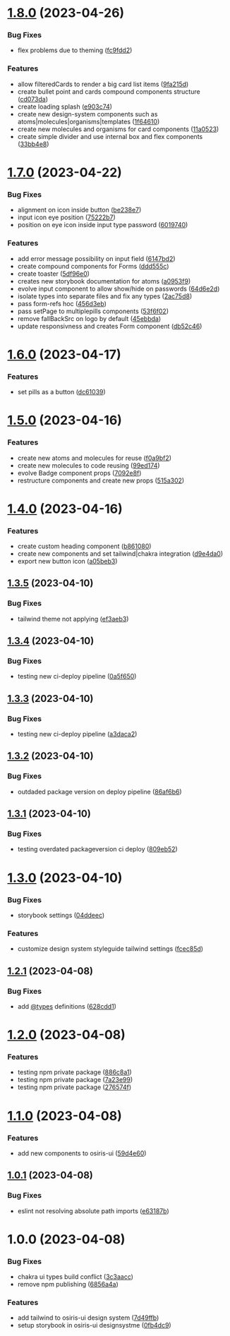 # [1.8.0](https://github.com/stagePass/osiris-ui/compare/v1.7.0...v1.8.0) (2023-04-26)


### Bug Fixes

* flex problems due to theming ([fc9fdd2](https://github.com/stagePass/osiris-ui/commit/fc9fdd25ccbb03155ac8c916856a3d1dadb04bea))


### Features

* allow filteredCards to render a big card list items ([9fa215d](https://github.com/stagePass/osiris-ui/commit/9fa215db37dc9f0fabaa0417d030dd6047c697f8))
* create bullet point and cards compound components structure ([cd073da](https://github.com/stagePass/osiris-ui/commit/cd073dafac7dd1751cd5d8cf025c310bd48f4785))
* create loading splash ([e903c74](https://github.com/stagePass/osiris-ui/commit/e903c74be2b0764251768371299104884e112460))
* create new design-system components such as atoms|molecules|organisms|templates ([1f64610](https://github.com/stagePass/osiris-ui/commit/1f646102297ebd0f8edf683465f7fee4094a2e30))
* create new molecules and organisms for card components ([11a0523](https://github.com/stagePass/osiris-ui/commit/11a0523cc86454749a19f8ce7847f45d5bf16cd0))
* create simple divider and use internal box and flex components ([33bb4e8](https://github.com/stagePass/osiris-ui/commit/33bb4e82d5847d495fb63334d23026365553514c))

# [1.7.0](https://github.com/stagePass/osiris-ui/compare/v1.6.0...v1.7.0) (2023-04-22)


### Bug Fixes

* alignment on icon inside button ([be238e7](https://github.com/stagePass/osiris-ui/commit/be238e749d557183ec001098b28c6c3c636ddc4a))
* input icon eye position ([75222b7](https://github.com/stagePass/osiris-ui/commit/75222b7006a1ed23b40de1e772b99b3a82efdb2d))
* position on eye icon inside input type password ([6019740](https://github.com/stagePass/osiris-ui/commit/6019740a1c128b21d8bc59c4f97caa2dafebbd4b))


### Features

* add error message possibility on input field ([6147bd2](https://github.com/stagePass/osiris-ui/commit/6147bd205d4ae027ec6a2a91d9c062fbba68faf9))
* create compound components for Forms ([ddd555c](https://github.com/stagePass/osiris-ui/commit/ddd555cba4f8366be1ec28ed59b81dff164c2e8a))
* create toaster ([5df96e0](https://github.com/stagePass/osiris-ui/commit/5df96e0074bb56750e5aa10e3ec9420c4d6f866e))
* creates new storybook documentation for atoms ([a0953f9](https://github.com/stagePass/osiris-ui/commit/a0953f9117370567020e6d8e417ba8c6725cd40b))
* evolve input component to allow show/hide on passwords ([64d6e2d](https://github.com/stagePass/osiris-ui/commit/64d6e2d53bf5fe4b623d8e7a286d580e11a685c0))
* isolate types into separate files and fix any types ([2ac75d8](https://github.com/stagePass/osiris-ui/commit/2ac75d89aedadf73174c4be2d592253d04c3be5a))
* pass form-refs hoc ([456d3eb](https://github.com/stagePass/osiris-ui/commit/456d3ebb9998baa4f37ecfecd34a5a0487c8a362))
* pass setPage to multiplepills components ([53f6f02](https://github.com/stagePass/osiris-ui/commit/53f6f0253a192912d858800dcc31933db8fd4404))
* remove fallBackSrc on logo by default ([45ebbda](https://github.com/stagePass/osiris-ui/commit/45ebbda46e82da7d89931a02a1cfe2de43c7fc7c))
* update responsivness and creates Form component ([db52c46](https://github.com/stagePass/osiris-ui/commit/db52c4613383f40ab5ff5324ed8a3baf257e3d79))

# [1.6.0](https://github.com/stagePass/osiris-ui/compare/v1.5.0...v1.6.0) (2023-04-17)


### Features

* set pills as a button ([dc61039](https://github.com/stagePass/osiris-ui/commit/dc61039a924ce426ea7a454b3cc0da539e877402))

# [1.5.0](https://github.com/stagePass/osiris-ui/compare/v1.4.0...v1.5.0) (2023-04-16)


### Features

* create new atoms and molecules for reuse ([f0a9bf2](https://github.com/stagePass/osiris-ui/commit/f0a9bf2a3601f35c24587e9773187f0f56f4a1fa))
* create new molecules to code reusing ([99ed174](https://github.com/stagePass/osiris-ui/commit/99ed174d5c33b92d75d188f82e991dbe8bc04234))
* evolve Badge component props ([7092e8f](https://github.com/stagePass/osiris-ui/commit/7092e8f41103fea2aeec7df937bc32e3928e413a))
* restructure components and create new props ([515a302](https://github.com/stagePass/osiris-ui/commit/515a3026e4ab51f628744a5d6fd58611454dee17))

# [1.4.0](https://github.com/stagePass/osiris-ui/compare/v1.3.5...v1.4.0) (2023-04-16)


### Features

* create custom heading component ([b861080](https://github.com/stagePass/osiris-ui/commit/b861080adfa115e8cd898c5cbeb4550dd999e94e))
* create new components and set tailwind|chakra integration ([d9e4da0](https://github.com/stagePass/osiris-ui/commit/d9e4da056992959b84c417642f757349d22c2902))
* export new button icon ([a05beb3](https://github.com/stagePass/osiris-ui/commit/a05beb3e4d8f0cac7fd52d0e50bcea548c07e832))

## [1.3.5](https://github.com/stagePass/osiris-ui/compare/v1.3.4...v1.3.5) (2023-04-10)


### Bug Fixes

* tailwind theme not applying ([ef3aeb3](https://github.com/stagePass/osiris-ui/commit/ef3aeb3a1850df5e730ecd1c879b8273922dd3db))

## [1.3.4](https://github.com/stagePass/osiris-ui/compare/v1.3.3...v1.3.4) (2023-04-10)


### Bug Fixes

* testing new ci-deploy pipeline ([0a5f650](https://github.com/stagePass/osiris-ui/commit/0a5f650deac1e83e6632974d28030c147d2b5cbf))

## [1.3.3](https://github.com/stagePass/osiris-ui/compare/v1.3.2...v1.3.3) (2023-04-10)


### Bug Fixes

* testing new ci-deploy pipeline ([a3daca2](https://github.com/stagePass/osiris-ui/commit/a3daca2989537256d6138eee17ff98e257ec3a5a))

## [1.3.2](https://github.com/stagePass/osiris-ui/compare/v1.3.1...v1.3.2) (2023-04-10)


### Bug Fixes

* outdaded package version on deploy pipeline ([86af6b6](https://github.com/stagePass/osiris-ui/commit/86af6b6ca4497516cd8f693892fa5d0d39ac1005))

## [1.3.1](https://github.com/stagePass/osiris-ui/compare/v1.3.0...v1.3.1) (2023-04-10)


### Bug Fixes

* testing overdated packageversion ci deploy ([809eb52](https://github.com/stagePass/osiris-ui/commit/809eb52c31c47a20cac66da0d103e45192b2e1a9))

# [1.3.0](https://github.com/stagePass/osiris-ui/compare/v1.2.1...v1.3.0) (2023-04-10)


### Bug Fixes

* storybook settings ([04ddeec](https://github.com/stagePass/osiris-ui/commit/04ddeec3404e41a0ee7b088116d40010cffacb1e))


### Features

* customize design system styleguide tailwind settings ([fcec85d](https://github.com/stagePass/osiris-ui/commit/fcec85dd4c4725700ed0d2148d7929066d239e80))

## [1.2.1](https://github.com/stagePass/osiris-ui/compare/v1.2.0...v1.2.1) (2023-04-08)


### Bug Fixes

* add [@types](https://github.com/types) definitions ([628cdd1](https://github.com/stagePass/osiris-ui/commit/628cdd1ff6f569576864b24c8a7a3a49e8ba5e90))

# [1.2.0](https://github.com/stagePass/osiris-ui/compare/v1.1.0...v1.2.0) (2023-04-08)


### Features

* testing npm private package ([886c8a1](https://github.com/stagePass/osiris-ui/commit/886c8a19797ef22a7c1c53106a7f2af40c66412d))
* testing npm private package ([7a23e99](https://github.com/stagePass/osiris-ui/commit/7a23e998da01acc3ea6313ebbbf6bc70a365ab81))
* testing npm private package ([276574f](https://github.com/stagePass/osiris-ui/commit/276574f9542ea5771fb8b42015b9cf2aa864d646))

# [1.1.0](https://github.com/stagePass/osiris-ui/compare/v1.0.1...v1.1.0) (2023-04-08)


### Features

* add new components to osiris-ui ([59d4e60](https://github.com/stagePass/osiris-ui/commit/59d4e6044f726388833a2aede6afa9b80ece51e5))

## [1.0.1](https://github.com/stagePass/osiris-ui/compare/v1.0.0...v1.0.1) (2023-04-08)


### Bug Fixes

* eslint not resolving absolute path imports ([e63187b](https://github.com/stagePass/osiris-ui/commit/e63187bdfeb6899b3a362aa2160de930445d1f62))

# 1.0.0 (2023-04-08)


### Bug Fixes

* chakra ui types build conflict ([3c3aacc](https://github.com/stagePass/osiris-ui/commit/3c3aacc0d56275a6f4d436619ebb812fd834c2dc))
* remove npm publishing ([6856a4a](https://github.com/stagePass/osiris-ui/commit/6856a4a8b81fa9ee2925cd7d2af3d0fe80dd281e))


### Features

* add tailwind to osiris-ui design system ([7d49ffb](https://github.com/stagePass/osiris-ui/commit/7d49ffb6726607014edee7112951fac080b6a483))
* setup storybook in osiris-ui designsystme ([0fb4dc9](https://github.com/stagePass/osiris-ui/commit/0fb4dc9181f85943ae0c8677319f9a24b82e47ab))
